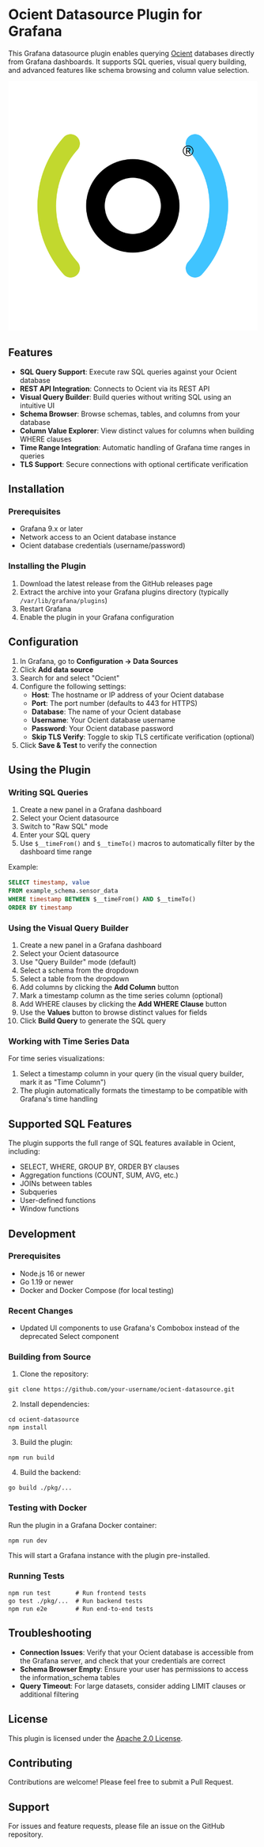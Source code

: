 # Ocient Datasource Plugin for Grafana

This Grafana datasource plugin enables querying [Ocient](https://ocient.com/) databases directly from Grafana dashboards. It supports SQL queries, visual query building, and advanced features like schema browsing and column value selection.

![Ocient Datasource Plugin](src/img/logo.svg)

## Features

- **SQL Query Support**: Execute raw SQL queries against your Ocient database
- **REST API Integration**: Connects to Ocient via its REST API
- **Visual Query Builder**: Build queries without writing SQL using an intuitive UI
- **Schema Browser**: Browse schemas, tables, and columns from your database
- **Column Value Explorer**: View distinct values for columns when building WHERE clauses
- **Time Range Integration**: Automatic handling of Grafana time ranges in queries
- **TLS Support**: Secure connections with optional certificate verification

## Installation

### Prerequisites

- Grafana 9.x or later
- Network access to an Ocient database instance
- Ocient database credentials (username/password)

### Installing the Plugin

1. Download the latest release from the GitHub releases page
2. Extract the archive into your Grafana plugins directory (typically `/var/lib/grafana/plugins`)
3. Restart Grafana
4. Enable the plugin in your Grafana configuration

## Configuration

1. In Grafana, go to **Configuration → Data Sources**
2. Click **Add data source**
3. Search for and select "Ocient"
4. Configure the following settings:
   - **Host**: The hostname or IP address of your Ocient database
   - **Port**: The port number (defaults to 443 for HTTPS)
   - **Database**: The name of your Ocient database
   - **Username**: Your Ocient database username
   - **Password**: Your Ocient database password
   - **Skip TLS Verify**: Toggle to skip TLS certificate verification (optional)
5. Click **Save & Test** to verify the connection

## Using the Plugin

### Writing SQL Queries

1. Create a new panel in a Grafana dashboard
2. Select your Ocient datasource
3. Switch to "Raw SQL" mode
4. Enter your SQL query
5. Use `$__timeFrom()` and `$__timeTo()` macros to automatically filter by the dashboard time range

Example:
```sql
SELECT timestamp, value 
FROM example_schema.sensor_data 
WHERE timestamp BETWEEN $__timeFrom() AND $__timeTo()
ORDER BY timestamp
```

### Using the Visual Query Builder

1. Create a new panel in a Grafana dashboard
2. Select your Ocient datasource
3. Use "Query Builder" mode (default)
4. Select a schema from the dropdown
5. Select a table from the dropdown
6. Add columns by clicking the **Add Column** button
7. Mark a timestamp column as the time series column (optional)
8. Add WHERE clauses by clicking the **Add WHERE Clause** button
9. Use the **Values** button to browse distinct values for fields
10. Click **Build Query** to generate the SQL query

### Working with Time Series Data

For time series visualizations:
1. Select a timestamp column in your query (in the visual query builder, mark it as "Time Column")
2. The plugin automatically formats the timestamp to be compatible with Grafana's time handling

## Supported SQL Features

The plugin supports the full range of SQL features available in Ocient, including:

- SELECT, WHERE, GROUP BY, ORDER BY clauses
- Aggregation functions (COUNT, SUM, AVG, etc.)
- JOINs between tables
- Subqueries
- User-defined functions
- Window functions

## Development

### Prerequisites

- Node.js 16 or newer
- Go 1.19 or newer
- Docker and Docker Compose (for local testing)

### Recent Changes

- Updated UI components to use Grafana's Combobox instead of the deprecated Select component

### Building from Source

1. Clone the repository:
```
git clone https://github.com/your-username/ocient-datasource.git
```

2. Install dependencies:
```
cd ocient-datasource
npm install
```

3. Build the plugin:
```
npm run build
```

4. Build the backend:
```
go build ./pkg/...
```

### Testing with Docker

Run the plugin in a Grafana Docker container:

```
npm run dev
```

This will start a Grafana instance with the plugin pre-installed.

### Running Tests

```
npm run test       # Run frontend tests
go test ./pkg/...  # Run backend tests
npm run e2e        # Run end-to-end tests
```

## Troubleshooting

- **Connection Issues**: Verify that your Ocient database is accessible from the Grafana server, and check that your credentials are correct
- **Schema Browser Empty**: Ensure your user has permissions to access the information_schema tables
- **Query Timeout**: For large datasets, consider adding LIMIT clauses or additional filtering

## License

This plugin is licensed under the [Apache 2.0 License](LICENSE).

## Contributing

Contributions are welcome! Please feel free to submit a Pull Request.

## Support

For issues and feature requests, please file an issue on the GitHub repository.